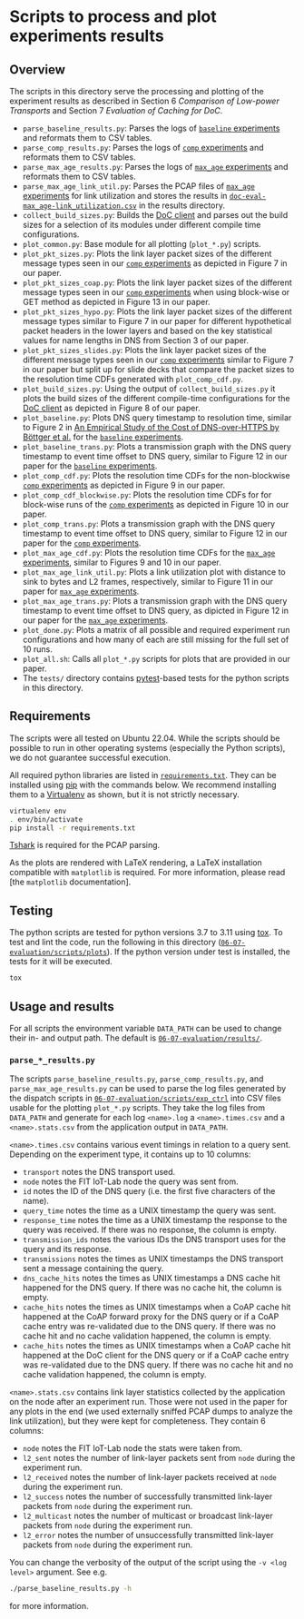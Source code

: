 # Scripts to process and plot experiments results
## Overview
The scripts in this directory serve the processing and plotting of the experiment results as
described in Section 6 _Comparison of Low-power Transports_ and Section 7 _Evaluation of Caching for
  DoC_.

- `parse_baseline_results.py`: Parses the logs of [`baseline` experiments][experiment types] and
  reformats them to CSV tables.
- `parse_comp_results.py`: Parses the logs of [`comp` experiments][experiment types] and reformats
  them to CSV tables.
- `parse_max_age_results.py`: Parses the logs of [`max_age` experiments][experiment types] and
  reformats them to CSV tables.
- `parse_max_age_link_util.py`: Parses the PCAP files of [`max_age` experiments][experiment types]
  for link utilization and stores the results in
  [`doc-eval-max_age-link_utilization.csv`](../../results/doc-eval-max_age-link_utilization.csv) in
  the results directory.
- `collect_build_sizes.py`: Builds the [DoC client] and parses out the build sizes for a selection
  of its modules under different compile time configurations.
- `plot_common.py`: Base module for all plotting (`plot_*.py`) scripts.
- `plot_pkt_sizes.py`: Plots the link layer packet sizes of the different message types seen in our
  [`comp` experiments][experiment types] as depicted in Figure 7 in our paper.
- `plot_pkt_sizes_coap.py`: Plots the link layer packet sizes of the different message types seen in
  our [`comp` experiments][experiment types] when using block-wise or GET method as depicted in
  Figure 13 in our paper.
- `plot_pkt_sizes_hypo.py`: Plots the link layer packet sizes of the different message types similar
  to Figure 7 in our paper for different hypothetical packet headers in the lower layers and based
  on the key statistical values for name lengths in DNS from Section 3 of our paper.
- `plot_pkt_sizes_slides.py`: Plots the link layer packet sizes of the different message types seen
  in our [`comp` experiments][experiment types] similar to Figure 7 in our paper but split up for
  slide decks that compare the packet sizes to the resolution time CDFs generated with
  `plot_comp_cdf.py`.
- `plot_build_sizes.py`: Using the output of `collect_build_sizes.py` it plots the build sizes of
  the different compile-time configurations for the [DoC client] as depicted in Figure 8 of our
  paper.
- `plot_baseline.py`: Plots DNS query timestamp to resolution time, similar to Figure 2 in
  [An Empirical Study of the Cost of DNS-over-HTTPS by Böttger et al.][10.1145/3355369.3355575] for
  the [`baseline` experiments][experiment types].
- `plot_baseline_trans.py`: Plots a transmission graph with the DNS query timestamp to event time
  offset to DNS query, similar to Figure 12 in our paper for the
  [`baseline` experiments][experiment types].
- `plot_comp_cdf.py`: Plots the resolution time CDFs for the non-blockwise [`comp`
  experiments][experiment types] as depicted in Figure 9 in our paper.
- `plot_comp_cdf_blockwise.py`: Plots the resolution time CDFs for for block-wise runs of the
  [`comp` experiments][experiment types] as depicted in Figure 10 in our paper.
- `plot_comp_trans.py`: Plots a transmission graph with the DNS query timestamp to event time
  offset to DNS query, similar to Figure 12 in our paper for the [`comp` experiments][experiment
  types].
- `plot_max_age_cdf.py`: Plots the resolution time CDFs for the [`max_age` experiments][experiment
  types], similar to Figures 9 and 10 in our paper.
- `plot_max_age_link_util.py`: Plots a link utilization plot with distance to sink to bytes and L2
  frames, respectively, similar to Figure 11 in our paper for [`max_age` experiments][experiment
  types].
- `plot_max_age_trans.py`: Plots a transmission graph with the DNS query timestamp to event time
  offset to DNS query, as dipicted in Figure 12 in our paper for the [`max_age`
  experiments][experiment types].
- `plot_done.py`: Plots a matrix of all possible and required experiment run configurations and
  how many of each are still missing for the full set of 10 runs.
- `plot_all.sh`: Calls all `plot_*.py` scripts for plots that are provided in our paper.
- The `tests/` directory contains [pytest]-based tests for the python scripts in this directory.

## Requirements

The scripts were all tested on Ubuntu 22.04. While the scripts should be possible to run in other
operating systems (especially the Python scripts), we do not guarantee successful execution.

All required python libraries are listed in [`requirements.txt`](./requirements.txt). They can be
installed using [pip] with the commands below.
We recommend installing them to a [Virtualenv] as shown, but it is not strictly necessary.

```sh
virtualenv env
. env/bin/activate
pip install -r requirements.txt
```

[Tshark] is required for the PCAP parsing.

As the plots are rendered with LaTeX rendering, a LaTeX installation compatible with `matplotlib` is
required. For more information, please read [the `matplotlib` documentation].

## Testing

The python scripts are tested for python versions 3.7 to 3.11 using [tox]. To test and lint the
code, run the following in this directory ([`06-07-evaluation/scripts/plots`](./)). If the python
version under test is installed, the tests for it will be executed.

```sh
tox
```

## Usage and results

For all scripts the environment variable `DATA_PATH` can be used to change their in- and output
path. The default is [`06-07-evaluation/results/`](./../../results).

### `parse_*_results.py`

The scripts `parse_baseline_results.py`, `parse_comp_results.py`, and `parse_max_age_results.py` can
be used to parse the log files generated by the dispatch scripts in
[`06-07-evaluation/scripts/exp_ctrl`](./../exp_ctrl) into CSV files usable for the plotting
`plot_*.py` scripts. They take the log files from `DATA_PATH` and generate for each log `<name>.log`
a `<name>.times.csv` and a `<name>.stats.csv` from the application output in `DATA_PATH`.

`<name>.times.csv` contains various event timings in relation to a query sent. Depending on the
experiment type, it contains up to 10 columns:

- `transport` notes the DNS transport used.
- `node` notes the FIT IoT-Lab node the query was sent from.
- `id` notes the ID of the DNS query (i.e. the first five characters of the name).
- `query_time` notes the time as a UNIX timestamp the query was sent.
- `response_time` notes the time as a UNIX timestamp the response to the query was received. If
  there was no response, the column is empty.
- `transmission_ids` notes the various IDs the DNS transport uses for the query and its response.
- `transmissions` notes the times as UNIX timestamps the DNS transport sent a message containing the
  query.
- `dns_cache_hits` notes the times as UNIX timestamps a DNS cache hit happened for the DNS query. If
  there was no cache hit, the column is empty.
- `cache_hits` notes the times as UNIX timestamps when a CoAP cache hit happened at the CoAP
  forward proxy for the DNS query or if a CoAP cache entry was re-validated due to the DNS query. If
  there was no cache hit and no cache validation happened, the column is empty.
- `cache_hits` notes the times as UNIX timestamps when a CoAP cache hit happened at the DoC client
  for the DNS query or if a CoAP cache entry was re-validated due to the DNS query. If there was no
  cache hit and no cache validation happened, the column is empty.

`<name>.stats.csv` contains link layer statistics collected by the application on the node after an
experiment run. Those were not used in the paper for any plots in the end (we used externally
sniffed PCAP dumps to analyze the link utilization), but they were kept for completeness. They
contain 6 columns:

- `node` notes the FIT IoT-Lab node the stats were taken from.
- `l2_sent` notes the number of link-layer packets sent from `node` during the experiment run.
- `l2_received` notes the number of link-layer packets received at `node` during the experiment run.
- `l2_success` notes the number of successfully transmitted link-layer packets from `node` during
  the experiment run.
- `l2_multicast` notes the number of multicast or broadcast link-layer packets from `node` during
  the experiment run.
- `l2_error` notes the number of unsuccessfully transmitted link-layer packets from `node` during
  the experiment run.

You can change the verbosity of the output of the script using the `-v <log level>` argument. See
e.g.

```sh
./parse_baseline_results.py -h
```

for more information.

[experiment types]: ./../exp_ctrl/#experiment-types
[DoC client]: ./../../apps/requester
[10.1145/3355369.3355575]: https://doi.org/10.1145/3355369.3355575
[pytest]: https://pytest.org
[pip]: https://pip.pypa.io
[Virtualenv]: https://virtualenv.pypa.io
[Tshark]: https://tshark.dev
[matplotlib usetex]: https://matplotlib.org/stable/tutorials/text/usetex.html
[tox]: https://tox.wiki
